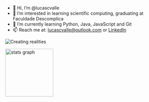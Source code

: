 - 👋 Hi, I’m @lucascvalle
- 👀 I’m interested in learning scientific computing, graduating at Faculdade Descomplica
- 🌱 I’m currently learning Python, Java, JavaScript and Git 
- 📫 Reach me at: lucascvalle@outlook.com or [LinkedIn](https://www.linkedin.com/in/lucascvalle)

![Creating realities]([http://url/to/img.png](https://giphy.com/gifs/matrix-awesome-gifs-gif-quEsMOrr3hmQ8))

<div align="left">
  <img src="https://github-readme-stats.vercel.app/api?hide_title=false&hide_rank=false&show_icons=true&include_all_commits=true&count_private=true&disable_animations=false&theme=dracula&locale=en&hide_border=false&username=lucascvalle" height="150" alt="stats graph"  />
